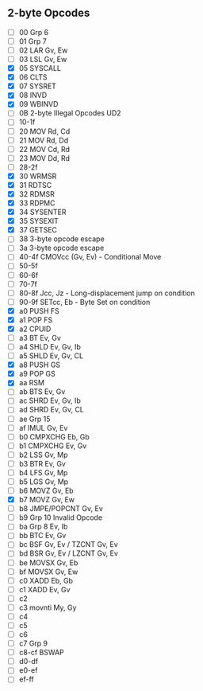 ## 2-byte Opcodes
- [ ] 00 Grp 6
- [ ] 01 Grp 7
- [ ] 02 LAR Gv, Ew
- [ ] 03 LSL Gv, Ew
- [x] 05 SYSCALL
- [x] 06 CLTS
- [x] 07 SYSRET
- [x] 08 INVD
- [x] 09 WBINVD
- [ ] 0B 2-byte Illegal Opcodes UD2
- [ ] 10-1f
- [ ] 20 MOV Rd, Cd
- [ ] 21 MOV Rd, Dd
- [ ] 22 MOV Cd, Rd
- [ ] 23 MOV Dd, Rd
- [ ] 28-2f
- [x] 30 WRMSR
- [x] 31 RDTSC
- [x] 32 RDMSR
- [x] 33 RDPMC
- [x] 34 SYSENTER
- [x] 35 SYSEXIT
- [x] 37 GETSEC
- [ ] 38 3-byte opcode escape
- [ ] 3a 3-byte opcode escape
- [ ] 40-4f CMOVcc (Gv, Ev) - Conditional Move
- [ ] 50-5f
- [ ] 60-6f
- [ ] 70-7f
- [ ] 80-8f Jcc, Jz - Long-displacement jump on condition
- [ ] 90-9f SETcc, Eb - Byte Set on condition
- [x] a0 PUSH FS
- [x] a1 POP FS
- [x] a2 CPUID
- [ ] a3 BT Ev, Gv
- [ ] a4 SHLD Ev, Gv, Ib
- [ ] a5 SHLD Ev, Gv, CL
- [x] a8 PUSH GS
- [x] a9 POP GS
- [x] aa RSM
- [ ] ab BTS Ev, Gv
- [ ] ac SHRD Ev, Gv, Ib
- [ ] ad SHRD Ev, Gv, CL
- [ ] ae Grp 15
- [ ] af IMUL Gv, Ev
- [ ] b0 CMPXCHG Eb, Gb
- [ ] b1 CMPXCHG Ev, Gv
- [ ] b2 LSS Gv, Mp
- [ ] b3 BTR Ev, Gv
- [ ] b4 LFS Gv, Mp
- [ ] b5 LGS Gv, Mp
- [ ] b6 MOVZ Gv, Eb
- [x] b7 MOVZ Gv, Ew
- [ ] b8 JMPE/POPCNT Gv, Ev
- [ ] b9 Grp 10 Invalid Opcode
- [ ] ba Grp 8 Ev, Ib
- [ ] bb BTC Ev, Gv
- [ ] bc BSF Gv, Ev / TZCNT Gv, Ev
- [ ] bd BSR Gv, Ev / LZCNT Gv, Ev
- [ ] be MOVSX Gv, Eb
- [ ] bf MOVSX Gv, Ew
- [ ] c0 XADD Eb, Gb
- [ ] c1 XADD Ev, Gv
- [ ] c2
- [ ] c3 movnti My, Gy
- [ ] c4
- [ ] c5
- [ ] c6
- [ ] c7 Grp 9
- [ ] c8-cf BSWAP
- [ ] d0-df
- [ ] e0-ef
- [ ] ef-ff
